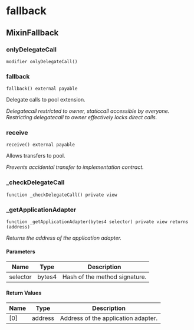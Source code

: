 # fallback

## MixinFallback

### onlyDelegateCall

```solidity
modifier onlyDelegateCall()
```

### fallback

```solidity
fallback() external payable
```

Delegate calls to pool extension.

_Delegatecall restricted to owner, staticcall accessible by everyone. Restricting delegatecall to owner effectively locks direct calls._

### receive

```solidity
receive() external payable
```

Allows transfers to pool.

_Prevents accidental transfer to implementation contract._

### \_checkDelegateCall

```solidity
function _checkDelegateCall() private view
```

### \_getApplicationAdapter

```solidity
function _getApplicationAdapter(bytes4 selector) private view returns (address)
```

_Returns the address of the application adapter._

#### Parameters

| Name     | Type   | Description                   |
| -------- | ------ | ----------------------------- |
| selector | bytes4 | Hash of the method signature. |

#### Return Values

| Name | Type    | Description                         |
| ---- | ------- | ----------------------------------- |
| \[0] | address | Address of the application adapter. |
